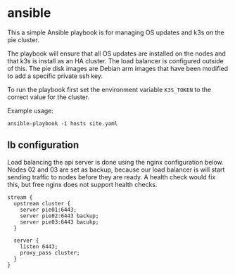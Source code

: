 # ansible

This a simple Ansible playbook is for managing OS updates and k3s on the pie cluster. 

The playbook will ensure that all OS updates are installed on the nodes and that k3s is install as an HA cluster. The load balancer is configured outside of this. The pie disk images are Debian arm images that have been modified to add a specific private ssh key. 

To run the playbook first set the environment variable `K3S_TOKEN` to the correct value for the cluster. 

Example usage:

```
ansible-playbook -i hosts site.yaml
```


## lb configuration

Load balancing the api server is done using the nginx configuration below. Nodes 02 and 03 are set as backup, because our load balancer is will start sending traffic to nodes before they are ready. A health check would fix this, but free nginx does not support health checks. 

```
stream {
  upstream cluster {
    server pie01:6443;
    server pie02:6443 backup;
    server pie03:6443 bacukp;
  }

  server {
    listen 6443;
    proxy_pass cluster;
  }
}
```
